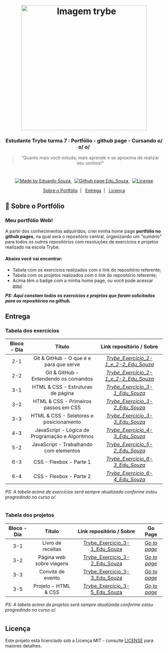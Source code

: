 <h1 align="center">
    <img alt="Imagem trybe" src="https://i.ibb.co/d4W2x4g/trybe.png" width="400px" />
</h1>

<h3 align="center">
  Estudante Trybe turma 7 : Portfólio - github page - Cursando o/ o/ o/
</h3>

<blockquote align="center">“Quanto mais você estuda, mais aprende e se aproxima de realizar seu sonhos!”</blockquote>

<h1></h1>

<p align="center">

  <a href="https://www.linkedin.com/in/eduardosouzaprogrammer/" target="_blank">
    <img alt="Made by Eduardo Souza" src="https://img.shields.io/badge/made%20by-Edu%20Souza-%23F8952D">
  </a>&nbsp;

 <a href="https://edusouza-programmer.github.io/" target="_blank">
<img alt="Github page Edu_Souza " src="https://img.shields.io/badge/Github%20page-Edu_Souza-orange">
</a>&nbsp;

  <a href="LICENSE" >
    <img alt="License" src="https://img.shields.io/badge/license-MIT-%23F8952D">
  </a>

</p>

<p align="center">
  <a href="#rocket-Sobre-o-Portfólio">Sobre o Portfólio</a>&nbsp;&nbsp;|&nbsp;&nbsp;
  <a href="#Entrega">Entrega</a>&nbsp;&nbsp;|&nbsp;&nbsp;
  <a href="#Licença">Licença</a>
</p>

## :rocket: Sobre o Portfólio

### Meu portfólio Web!

A partir dos conhecimentos adquiridos, criei minha home page **portfólio no github pages**, na qual será o repositório central, organizando um _"sumário"_ para todos os outros repositórios com resoluções de exercícios e projetos realizado na escola Trybe.

#### Abaixo você vai encontrar:

-   Tabela com os exercícios realizados com o link do repositório referente;
-   Tabela com os projetos realizados com o link do repositório referente;
-   Acima têm o badge com a minha home page, ou você pode acessar _[aqui](https://edusouza-programmer.github.io/)_.

**_PS: Aqui constam todos os exercícios e projetos que foram solicitados para os repositórios no github._**

## Entrega

### Tabela dos exercícios

| Bloco - Dia |                     Título                      |                                              Link repositório / Sobre                                               |
| :---------: | :---------------------------------------------: | :-----------------------------------------------------------------------------------------------------------------: |
|     2-1     |     Git & GitHub - O que é e para que serve     | _[Trybe_Exercicio_2-1_e_2-2_Edu_Souza](https://github.com/EduSouza-programmer/Trybe_Exercicio_2-1_e_2-2_Edu_Souza)_ |
|     2-2     |      Git & GitHub - Entendendo os comandos      | _[Trybe_Exercicio_2-1_e_2-2_Edu_Souza](https://github.com/EduSouza-programmer/Trybe_Exercicio_2-1_e_2-2_Edu_Souza)_ |
|     3-1     |        HTML & CSS - Estruturas de página        |       _[Trybe_Exercicio_3-1_Edu_Souza](https://github.com/EduSouza-programmer/Trybe_Exercicio_3-1_Edu_Souza)_       |
|     3-2     |      HTML & CSS - Primeiros passos em CSS       |       _[Trybe_Exercicio_3-2_Edu_Souza](https://github.com/EduSouza-programmer/Trybe_Exercicio_3-2_Edu_Souza)_       |
|     3-3     |     HTML & CSS - Seletores e posicionamento     |       _[Trybe_Exercicio_3-3_Edu_Souza](https://github.com/EduSouza-programmer/Trybe_Exercicio_3-3_Edu_Souza)_       |
|     4-3     | JavaScript - Lógica de Programação e Algoritmos |       _[Trybe_Exercicio_4-3_Edu_Souza](https://github.com/EduSouza-programmer/Trybe_Exercicio_4-3_Edu_Souza)_       |
|     5-2     |     JavaScript - Trabalhando com elementos      |       _[Trybe_Exercicio_5-2_Edu_Souza](https://github.com/EduSouza-programmer/Trybe_Exercicio_5-2_Edu_Souza)_       |
|     6-3     |             CSS - Flexbox - Parte 1             |       _[Trybe_Exercicio_6-3_Edu_Souza](https://github.com/EduSouza-programmer/Trybe_Exercicio_6-3_Edu_Souza)_       |
|     6-4     |             CSS - Flexbox - Parte 2             |       _[Trybe_Exercicio_6-4_Edu_Souza](https://github.com/EduSouza-programmer/Trybe_Exercicio_6-4_Edu_Souza)_       |

_PS: A tabela acima de exercícios será sempre atualizada conforme estou progredindo no curso o/._

#

### Tabela dos projetos

| Bloco - Dia |          Título          |                Link repositório / Sobre                 |                Go Page                 |
| :---------: | :----------------------: | :-----------------------------------------------------: | :------------------------------------: |
|     3-1     |    Livro de receitas     | [Trybe_Exercicio_3-1_Edu_Souza](https://bit.ly/2Ej92q4) | _[Go to page](https://bit.ly/3j6Goan)_ |
|     3-2     | Página web sobre viagens | [Trybe_Exercicio_3-2_Edu_Souza](https://bit.ly/3hpqAPG) | _[Go to page](https://bit.ly/2CTWSDt)_ |
|     3-3     |    Convite de evento     | [Trybe_Exercicio_3-3_Edu_Souza](https://bit.ly/3lbABSZ) | _[Go to page](https://bit.ly/31o5Hig)_ |
|     3-5     |   Projeto - HTML & CSS   | [Trybe_Exercicio_3-5_Edu_Souza](https://bit.ly/3luM3cd) | _[Go to page](https://bit.ly/2YOkRLV)_ |

_PS: A tabela acima de projetos será sempre atualizada conforme estou progredindo no curso o/._

#

## Licença

Este projeto está licenciado sob a Licença MIT - consulte [LICENSE](https://opensource.org/licenses/MIT) para maiores detalhes.
